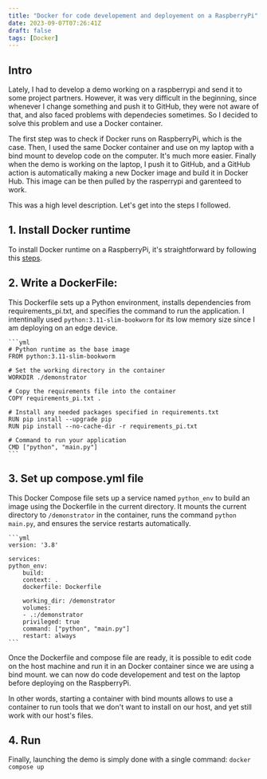 ```yaml
---
title: "Docker for code developement and deployement on a RaspberryPi"
date: 2023-09-07T07:26:41Z
draft: false
tags: [Docker]
---
```


## Intro

Lately, I had to develop a demo working on a raspberrypi and send it to some project partners. However, it was very difficult in the beginning, since whenever I change something and push it to GitHub, they were not aware of that, and also faced problems with dependecies sometimes. So I decided to solve this problem and use a Docker container.

The first step was to check if Docker runs on RaspberryPi, which is the case. Then, I used the same Docker container and use on my laptop with a bind mount to develop code on the computer. It's much more easier. Finally when the demo is working on the laptop, I push it to GitHub, and a GitHub action is automatically making a new Docker image and build it in Docker Hub. This image can be then pulled by the rasperrypi and garenteed to work.

This was a high level description. Let's get into the steps I followed. 

## 1. Install Docker runtime

To install Docker runtime on a RaspberryPi, it's straightforward by following this [steps](https://docs.docker.com/engine/install/raspberry-pi-os/).

## 2. Write a **DockerFile**:

This Dockerfile sets up a Python environment, installs dependencies from requirements_pi.txt, and specifies the command to run the application. I intentinally used `python:3.11-slim-bookworm` for its low memory size since I am deploying on an edge device.

    ```yml
    # Python runtime as the base image
    FROM python:3.11-slim-bookworm

    # Set the working directory in the container
    WORKDIR ./demonstrator

    # Copy the requirements file into the container
    COPY requirements_pi.txt .

    # Install any needed packages specified in requirements.txt
    RUN pip install --upgrade pip
    RUN pip install --no-cache-dir -r requirements_pi.txt

    # Command to run your application
    CMD ["python", "main.py"]
    ```
## 3. Set up **compose.yml** file

This Docker Compose file sets up a service named `python_env` to build an image using the Dockerfile in the current directory. It mounts the current directory to `/demonstrator` in the container, runs the command `python main.py`, and ensures the service restarts automatically.

    ```yml
    version: '3.8'

    services:
    python_env:
        build:
        context: .
        dockerfile: Dockerfile

        working_dir: /demonstrator
        volumes:
        - .:/demonstrator
        privileged: true
        command: ["python", "main.py"]
        restart: always
    ```

Once the Dockerfile and compose file  are ready, it is possible to edit code on the host machine and run it in an Docker container since we are using a bind mount. we can now do code developement and test on the laptop before deploying on the RaspberryPi.

In other words, starting a container with bind mounts allows to use a container to run tools that we don't want to install on our host, and yet still work with our host's files.

## 4. Run

Finally, launching the demo is simply done with a single command: `docker compose up`
